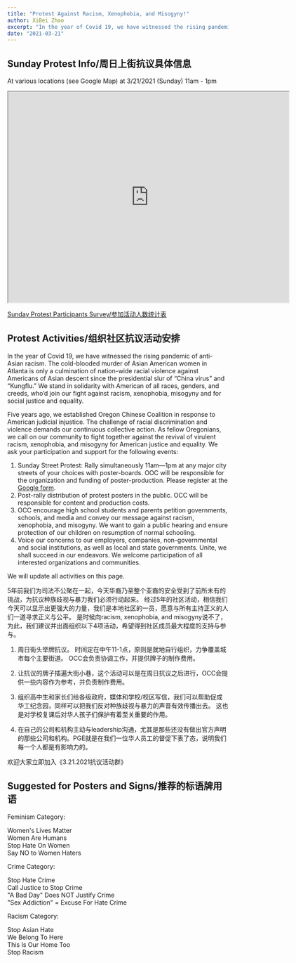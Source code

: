 ```yaml
---
title: "Protest Against Racism, Xenophobia, and Misogyny!"
author: XiBei Zhao
excerpt: "In the year of Covid 19, we have witnessed the rising pandemic of anti-Asian racism. The cold-blooded murder of Asian American women in Atlanta is only a culmination of nation-wide racial violence against Americans of Asian descent since the presidential slur of “China virus” and “Kungflu.” We stand in solidarity with American of all races, genders, and creeds, who’d join our fight against racism, xenophobia, misogyny and for social justice and equality."
date: "2021-03-21"
---
```


## Sunday Protest Info/周日上街抗议具体信息

At various locations (see Google Map) at 3/21/2021 (Sunday) 11am - 1pm

<iframe src="https://www.google.com/maps/d/u/0/embed?mid=1heQFgwgsOcUGljAZKq6CEl1FPgGAOk-k" width="640" height="480"></iframe>

[Sunday Protest Participants Survey/参加活动人数统计表](https://docs.google.com/forms/d/e/1FAIpQLSexaGTcueXzEEBHRvceZFhBbm7fff7DZVA45hNuI8-ZutspgQ/viewform?usp=sf_link)  

## Protest Activities/组织社区抗议活动安排


In the year of Covid 19, we have witnessed the rising pandemic of anti-Asian racism. The cold-blooded murder of Asian American women in Atlanta is only a culmination of nation-wide racial violence against Americans of Asian descent since the presidential slur of “China virus” and “Kungflu.” We stand in solidarity with American of all races, genders, and creeds, who’d join our fight against racism, xenophobia, misogyny and for social justice and equality.

Five years ago, we established Oregon Chinese Coalition in response to American judicial injustice. The challenge of racial discrimination and violence demands our continuous collective action. As fellow Oregonians, we call on our community to fight together against the revival of virulent racism, xenophobia, and misogyny for American justice and equality. We ask your participation and support for the following events:

1.	Sunday Street Protest: Rally simultaneously 11am—1pm at any major city streets of your choices with poster-boards. OOC will be responsible for the organization and funding of poster-production. Please register at the [Google form](https://docs.google.com/forms/d/e/1FAIpQLScQG4xdFvNqY_5s1FEFGeOaHrlM63zIM07A4uIfUth3-FR1_Q/viewform?usp=sf_link).
2.	Post-rally distribution of protest posters in the public. OCC will be responsible for content and production costs.
3.	OCC encourage high school students and parents petition governments, schools, and media and convey our message against racism, xenophobia, and misogyny. We want to gain a public hearing and ensure protection of our children on resumption of normal schooling.
4.	Voice our concerns to our employers, companies, non-governmental and social institutions, as well as local and state governments. Unite, we shall succeed in our endeavors. We welcome participation of all interested organizations and communities.

We will update all activities on this page.

5年前我们为司法不公聚在一起，今天华裔乃至整个亚裔的安全受到了前所未有的挑战，为抗议种族歧视与暴力我们必须行动起来。 经过5年的社区活动，相信我们今天可以显示出更强大的力量，我们是本地社区的一员，愿意与所有主持正义的人们一道寻求正义与公平。 是时候向racism, xenophobia, and misogyny说不了，为此，我们建议并出面组织以下4项活动，希望得到社区成员最大程度的支持与参与。

1. 周日街头举牌抗议。 时间定在中午11-1点，原则是就地自行组织，力争覆盖城市每个主要街道。 OCC会负责协调工作，并提供牌子的制作费用。

2. 让抗议的牌子插遍大街小巷，这个活动可以是在周日抗议之后进行，OCC会提供一些内容作为参考，并负责制作费用。

3. 组织高中生和家长们给各级政府，媒体和学校/校区写信，我们可以帮助促成华工纪念园，同样可以把我们反对种族歧视与暴力的声音有效传播出去。 这也是对学校复课后对华人孩子们保护有着至关重要的作用。

4. 在自己的公司和机构主动与leadership沟通，尤其是那些还没有做出官方声明的那些公司和机构。PGE就是在我们一位华人员工的督促下表了态，说明我们每一个人都是有影响力的。

欢迎大家立即加入《3.21.2021抗议活动群》

## Suggested for Posters and Signs/推荐的标语牌用语

Feminism Category:  

Women's Lives Matter  
Women Are Humans  
Stop Hate On Women  
Say NO to Women Haters  

Crime Category:

Stop Hate Crime  
Call Justice to Stop Crime  
"A Bad Day" Does NOT Justify Crime  
"Sex Addiction" = Excuse For Hate Crime  

Racism Category:

Stop Asian Hate  
We Belong To Here  
This Is Our Home Too  
Stop Racism  
